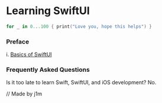 # Learning SwiftUI
```swift
for _ in 0...100 { print("Love you, hope this helps") } 
```

### Preface
i. [Basics of SwiftUI](https://github.com/JimCampagno/learning-swiftui/blob/main/basics.md)


### Frequently Asked Questions 
Is it too late to learn Swift, SwiftUI, and iOS development? No.


// Made by j1m